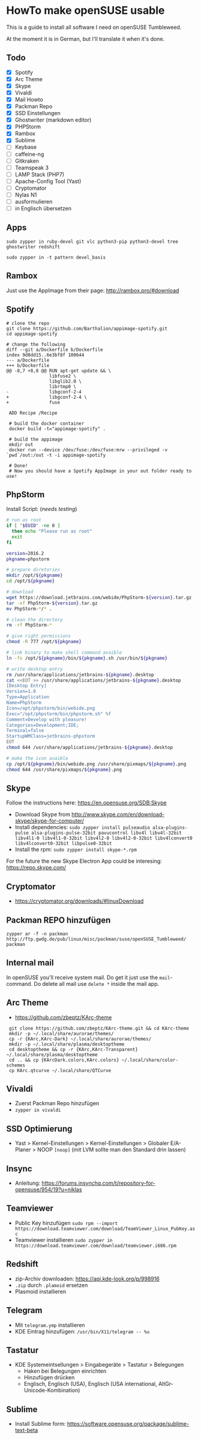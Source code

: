 # HowTo make openSUSE usable

This is a guide to install all software I need on openSUSE Tumbleweed.

At the moment it is in German, but I'll translate it when it's done.


## Todo

- [x] Spotify
- [x] Arc Theme
- [x] Skype
- [x] Vivaldi
- [x] Mail Howto
- [x] Packman Repo
- [x] SSD Einstellungen
- [x] Ghostwriter (markdown editor)
- [x] PHPStorm
- [x] Rambox
- [x] Sublime
- [ ] Keybase
- [ ] caffeine-ng
- [ ] Gitkraken
- [ ] Teamspeak 3
- [ ] LAMP Stack (PHP7)
- [ ] Apache-Config Tool (Yast)
- [ ] Cryptomator
- [ ] Nylas N1
- [ ] ausformulieren
- [ ] in Englisch übersetzen

## Apps

```
sudo zypper in ruby-devel git vlc python3-pip python3-devel tree ghostwriter redshift
```


```
sudo zypper in -t pattern devel_basis
```

## Rambox

Just use the AppImage from their page: http://rambox.pro/#download

## Spotify

```
# clone the repo
git clone https://github.com/Barthalion/appimage-spotify.git
cd appimage-spotify

# change the following
diff --git a/Dockerfile b/Dockerfile
index 9d8dd15..6e3bf8f 100644
--- a/Dockerfile
+++ b/Dockerfile
@@ -8,7 +8,8 @@ RUN apt-get update && \
                libfuse2 \
                libglib2.0 \
                librtmp0 \
-               libgconf-2-4
+               libgconf-2-4 \
+               fuse

 ADD Recipe /Recipe

 # build the docker container
 docker build -t="appimage-spotify" .

 # build the appimage
 mkdir out
 docker run --device /dev/fuse:/dev/fuse:mrw --privileged -v `pwd`/out:/out -t -i appimage-spotify

 # Done!
 # Now you should have a Spotify AppImage in your out folder ready to use!

```

## PhpStorm

Install Script: (*needs testing*)

```bash
# run as root
if [ "$EUID" -ne 0 ]
  then echo "Please run as root"
  exit
fi

version=2016.2
pkgname=phpstorm

# prepare diretories
mkdir /opt/${pkgname}
cd /opt/${pkgname}

# download
wget https://download.jetbrains.com/webide/PhpStorm-${version}.tar.gz
tar -xf PhpStorm-${version}.tar.gz
mv PhpStorm-*/* .

# clean the directory
rm -rf PhpStorm-*

# give right permissions
chmod -R 777 /opt/${pkgname}

# link binary to make shell command avaible
ln -fs /opt/${pkgname}/bin/${pkgname}.sh /usr/bin/${pkgname}

# write desktop entry
rm /usr/share/applications/jetbrains-${pkgname}.desktop
cat <<EOT >> /usr/share/applications/jetbrains-${pkgname}.desktop
[Desktop Entry]
Version=1.0
Type=Application
Name=PhpStorm
Icon=/opt/phpstorm/bin/webide.png
Exec="/opt/phpstorm/bin/phpstorm.sh" %f
Comment=Develop with pleasure!
Categories=Development;IDE;
Terminal=false
StartupWMClass=jetbrains-phpstorm
EOT
chmod 644 /usr/share/applications/jetbrains-${pkgname}.desktop

# make the icon avaible
cp /opt/${pkgname}/bin/webide.png /usr/share/pixmaps/${pkgname}.png
chmod 644 /usr/share/pixmaps/${pkgname}.png
```

## Skype

Follow the instructions here: https://en.opensuse.org/SDB:Skype

- Download Skype from http://www.skype.com/en/download-skype/skype-for-computer/
- Install dependencies: `sudo zypper install pulseaudio alsa-plugins-pulse alsa-plugins-pulse-32bit pavucontrol libv4l libv4l-32bit libv4l1-0 libv4l1-0-32bit libv4l2-0 libv4l2-0-32bit libv4lconvert0 libv4lconvert0-32bit libpulse0-32bit`
- Install the rpm: `sudo zypper install skype-*.rpm`


For the future the new Skype Electron App could be interesing: https://repo.skype.com/


## Cryptomator

- https://cryptomator.org/downloads/#linuxDownload

## Packman REPO hinzufügen

`zypper ar -f -n packman http://ftp.gwdg.de/pub/linux/misc/packman/suse/openSUSE_Tumbleweed/ packman`

## Internal mail

In openSUSE you'll receive system mail. Do get it just use the `mail`-command. Do delete all mail use `delete *` inside the mail app.

## Arc Theme

- https://github.com/zbeptz/KArc-theme

```
 git clone https://github.com/zbeptz/KArc-theme.git && cd KArc-theme
 mkdir -p ~/.local/share/aurorae/themes/
 cp -r {KArc,KArc-Dark} ~/.local/share/aurorae/themes/
 mkdir -p ~/.local/share/plasma/desktoptheme
 cd desktoptheme && cp -r {KArc,KArc-Transparent} ~/.local/share/plasma/desktoptheme
 cd .. && cp {KArcDark.colors,KArc.colors} ~/.local/share/color-schemes
 cp KArc.qtcurve ~/.local/share/QTCurve

```

## Vivaldi

- Zuerst Packman Repo hinzufügen
- `zypper in vivaldi`

## SSD Optimierung

- Yast > Kernel-Einstellungen > Kernel-Einstellungen > Globaler E/A-Planer > NOOP `[noop]` (mit LVM sollte man den Standard drin lassen)

## Insync

- Anleitung: https://forums.insynchq.com/t/repository-for-opensuse/954/19?u=niklas

## Teamviewer

- Public Key hinzufügen `sudo rpm --import https://download.teamviewer.com/download/TeamViewer_Linux_PubKey.asc`
- Teamviewer installieren `sudo zypper in https://download.teamviewer.com/download/teamviewer.i686.rpm`

## Redshift
- zip-Archiv downloaden: https://api.kde-look.org/p/998916
- `.zip` durch `.plamoid` ersetzen
- Plasmoid installieren

## Telegram
- Mit `telegram.ymp` installieren
- KDE Eintrag hinzufügen: `/usr/bin/X11/telegram -- %u`

## Tastatur
- KDE Systemeintsellungen > Eingabegeräte > Tastatur > Belegungen
    - Haken bei Belegungen einrichten
    - Hinzufügen drücken
    - Englisch, Englisch (USA), Englisch (USA international, AltGr-Unicode-Kombination)

## Sublime
- Install Sublime form: https://software.opensuse.org/package/sublime-text-beta
